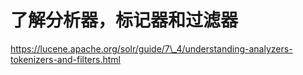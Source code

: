 # 了解分析器，标记器和过滤器

https://lucene.apache.org/solr/guide/7\_4/understanding-analyzers-tokenizers-and-filters.html

